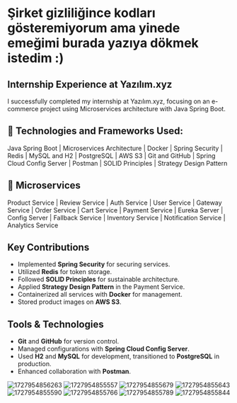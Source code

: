 # Şirket gizliliğince kodları gösteremiyorum ama yinede emeğimi burada yazıya dökmek istedim :) 
## Internship Experience at Yazılım.xyz

I successfully completed my internship at Yazılım.xyz, focusing on an e-commerce project using Microservices architecture with Java Spring Boot.

## 🚀 Technologies and Frameworks Used:
Java Spring Boot | Microservices Architecture | Docker | Spring Security | Redis | MySQL and H2 | PostgreSQL | AWS S3 | Git and GitHub | Spring Cloud Config Server | Postman | SOLID Principles | Strategy Design Pattern

## 🚀 Microservices
Product Service | Review Service | Auth Service | User Service | Gateway Service | Order Service | Cart Service | Payment Service | Eureka Server | Config Server | Fallback Service | Inventory Service | Notification Service | Analytics Service


## Key Contributions
- Implemented **Spring Security** for securing services.
- Utilized **Redis** for token storage.
- Followed **SOLID Principles** for sustainable architecture.
- Applied **Strategy Design Pattern** in the Payment Service.
- Containerized all services with **Docker** for management.
- Stored product images on **AWS S3**.

## Tools & Technologies
- **Git** and **GitHub** for version control.
- Managed configurations with **Spring Cloud Config Server**.
- Used **H2** and **MySQL** for development, transitioned to **PostgreSQL** in production.
- Enhanced collaboration with **Postman**.


![1727954856263](https://github.com/user-attachments/assets/b4fbc951-a827-4f20-8ddd-1d2723ce88fd)
![1727954855557](https://github.com/user-attachments/assets/5f79dbf9-a780-4bf6-b0c4-7e0cf7aa11d7)
![1727954855679](https://github.com/user-attachments/assets/57715cc0-6073-4374-8be9-b57bddbe625e)
![1727954855643](https://github.com/user-attachments/assets/fe0368ab-0e52-461a-9515-f26a4bd51053)
![1727954855590](https://github.com/user-attachments/assets/8ca4270b-1ab8-40f0-a3eb-6f95efacfde7)
![1727954855766](https://github.com/user-attachments/assets/963fa120-5ca7-4a99-aa5b-35805bf87453)
![1727954855789](https://github.com/user-attachments/assets/215f8e4b-b6f5-4053-aed8-21cdb87d5cec)
![1727954855844](https://github.com/user-attachments/assets/337b7473-f5db-4ca4-9e3e-e5447d72d1d7)
